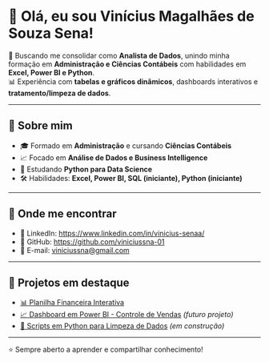 # 👋 Olá, eu sou Vinícius Magalhães de Souza Sena!

🎯 Buscando me consolidar como **Analista de Dados**, unindo minha formação em **Administração e Ciências Contábeis** com habilidades em **Excel, Power BI e Python**.  
📊 Experiência com **tabelas e gráficos dinâmicos**, dashboards interativos e **tratamento/limpeza de dados**.

---

## 🚀 Sobre mim
- 🎓 Formado em **Administração** e cursando **Ciências Contábeis**
- 📈 Focado em **Análise de Dados e Business Intelligence**
- 🐍 Estudando **Python para Data Science**
- 🛠️ Habilidades: **Excel, Power BI, SQL (iniciante), Python (iniciante)**

---

## 🔗 Onde me encontrar
- 💼 LinkedIn: https://www.linkedin.com/in/vinicius-senaa/
- 📂 GitHub: https://github.com/viniciussna-01
- 📧 E-mail: viniciussna@gmail.com

---

## 📌 Projetos em destaque
- [📊 Planilha Financeira Interativa](https://github.com/viniciussna-01/excel-financeiro)
- [📈 Dashboard em Power BI - Controle de Vendas](https://github.com/<SEU_USUARIO_GITHUB>/powerbi-vendas) *(futuro projeto)*
- [🐍 Scripts em Python para Limpeza de Dados](https://github.com/<SEU_USUARIO_GITHUB>/python-data-cleaning) *(em construção)*

---

⭐ Sempre aberto a aprender e compartilhar conhecimento!
